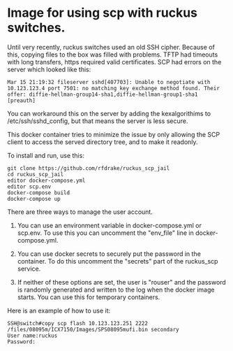 # Image for using scp with ruckus switches.

Until very recently, ruckus switches used an old SSH cipher.  Because of this,
copying files to the box was filled with problems.  TFTP had timeouts with
long transfers, https required valid certificates.  SCP had errors on the
server which looked like this:

    Mar 15 21:19:32 fileserver sshd[407703]: Unable to negotiate with 10.123.123.4 port 7501: no matching key exchange method found. Their offer: diffie-hellman-group14-sha1,diffie-hellman-group1-sha1 [preauth]

You can workaround this on the server by adding the kexalgorithims to
/etc/ssh/sshd_config, but that means the server is less secure.

This docker container tries to minimize the issue by only allowing the SCP
client to access the served directory tree, and to make it readonly.

To install and run, use this:

    git clone https://github.com/rfdrake/ruckus_scp_jail
    cd ruckus_scp_jail
    editor docker-compose.yml
    editor scp.env
    docker-compose build
    docker-compose up

There are three ways to manage the user account.

1. You can use an environment variable in docker-compose.yml or scp.env. To use this you can uncomment the
"env_file" line in docker-compose.yml.

2. You can use docker secrets to securely put the password in the container.
To do this uncomment the "secrets" part of the ruckus_scp service.

3. If neither of these options are set, the user is "rouser" and the password
is randomly generated and written to the log when the docker image starts.  You can use this for
temporary containers.

Here is an example of how to use it:

    SSH@switch#copy scp flash 10.123.123.251 2222 /files/08095m/ICX7150/Images/SPS08095mufi.bin secondary
    User name:ruckus
    Password:

